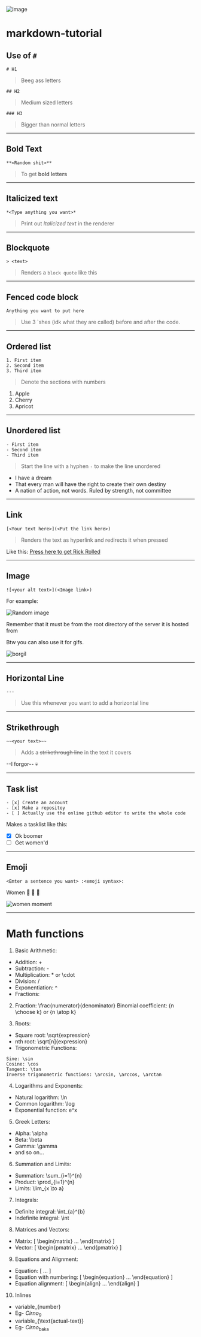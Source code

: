 ![image](https://github.com/SidonTheTroll/markdown-tutorial/assets/70560640/58936ee3-4609-41d6-b431-80354e27e1f7)

# markdown-tutorial

## Use of `#`

`# H1`
> Beeg ass letters

`## H2`
> Medium sized letters 

`### H3`
> Bigger than normal letters 

---

## **Bold Text**

`**<Random shit>**`
> To get **bold letters**

--- 

## Italicized text

`*<Type anything you want>*`
> Print out *Italicized text* in the renderer

---

## Blockquote

`> <text>`
> Renders a `block quote` like this 

---

## Fenced code block 

```
Anything you want to put here 
```
> Use 3 `shes (idk what they are called) before and after the code. 

---

## Ordered list 

```
1. First item 
2. Second item 
3. Third item 
```
> Denote the sections with numbers 

1. Apple
2. Cherry
3. Apricot


--- 

## Unordered list 

```
- First item 
- Second item 
- Third item 
```
> Start the line with a hyphen `-` to make the line unordered 

- I have a dream
- That every man will have the right to create their own destiny
- A nation of action, not words. Ruled by strength, not committee

---

## Link 

`[<Your text here>](<Put the link here>)`
> Renders the text as hyperlink and redirects it when pressed 

Like this: [Press here to get Rick Rolled](https://www.youtube.com/watch?v=dQw4w9WgXcQ)

--- 

## Image 

`![<your alt text>](<Image link>)`

For example: 

![Random image](https://cdn.discordapp.com/attachments/751708650833313803/1013270958657786007/unknown.png)

Remember that it must be from the root directory of the server it is hosted from

Btw you can also use it for gifs.

![borgil](https://media1.giphy.com/media/ZRouJhQpbhPzTJ2eBU/giphy.gif?cid=ecf05e47w81tnc3ex0lnqw2l5oab9vsu9gjnvf7lqzhadubc&rid=giphy.gif&ct=g)

--- 

## Horizontal Line 

`---`
> Use this whenever you want to add a horizontal line 

---

## Strikethrough 

`~~<your text>~~`
> Adds a ~~strikethrough line~~ in the text it covers

--I forgor-- :skull:

---

## Task list 

```
- [x] Create an account 
- [x] Make a repositoy 
- [ ] Actually use the online github editor to write the whole code 
```
Makes a tasklist like this: 
- [x] Ok boomer
- [ ] Get women'd 

---

## Emoji 

`<Emter a sentence you want> :<emoji syntax>:`

Women :rofl: :rofl: :rofl: 

![women moment](https://media1.giphy.com/media/f0Q42HgxOZuKrT4hxO/giphy.gif?cid=790b7611a614719bad5ada416b5f508e899f52bab5f43c0e&rid=giphy.gif&ct=g)

---

# Math functions 

1. Basic Arithmetic:
  - Addition: +
  - Subtraction: -
  - Multiplication: * or \cdot
  - Division: /
  - Exponentiation: ^
  - Fractions:

2. Fraction: \frac{numerator}{denominator}
Binomial coefficient: {n \choose k} or {n \atop k}

3. Roots:
- Square root: \sqrt{expression}
- nth root: \sqrt[n]{expression}
- Trigonometric Functions:

```
Sine: \sin
Cosine: \cos
Tangent: \tan
Inverse trigonometric functions: \arcsin, \arccos, \arctan
```

4. Logarithms and Exponents:
  - Natural logarithm: \ln
  - Common logarithm: \log
  - Exponential function: e^x

5. Greek Letters:
  - Alpha: \alpha
  - Beta: \beta
  - Gamma: \gamma
  - and so on...

6. Summation and Limits:
  - Summation: \sum_{i=1}^{n}
  - Product: \prod_{i=1}^{n}
  - Limits: \lim_{x \to a}

7. Integrals:
  - Definite integral: \int_{a}^{b}
  - Indefinite integral: \int

8. Matrices and Vectors:
  - Matrix: \[ \begin{matrix} ... \end{matrix} \]
  - Vector: \[ \begin{pmatrix} ... \end{pmatrix} \]

9. Equations and Alignment:
  - Equation: \[ ... \]
  - Equation with numbering: \[ \begin{equation} ... \end{equation} \]
  - Equation alignment: \[ \begin{align} ... \end{align} \]

10. Inlines
  - variable_{number}
  - Eg- $Cirno_{9}$
  - variable_{\text{actual-text}}
  - Eg- $Cirno_{\text{baka}}$
